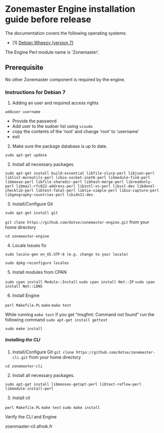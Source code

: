 # Zonemaster Engine installation guide before release


The documentation covers the following operating systems:

 * [1] <a href="#Debian">Debian Wheezy (version 7)</a>


The Engine Perl module name is 'Zonemaster'.

## Prerequisite

   No other Zonemaster component is required by the engine.

### <a name="Debian"></a> Instructions for Debian 7

1) Adding an user and required access rights

`adduser username`
- Provide the password
- Add user to the sudoer list using `visudo`
- copy the contents of the ‘root’ and change ‘root’ to ‘username’
- exit


2) Make sure the package database is up to date.

`sudo apt-get update`

2) Install all necessary packages.

`sudo apt-get install build-essential libfile-slurp-perl libjson-perl
liblist-moreutils-perl libio-socket-inet6-perl libmodule-find-perl libmoose-perl
libfile-sharedir-perl libhash-merge-perl libreadonly-perl
libmail-rfc822-address-perl libintl-xs-perl libssl-dev libdevel-checklib-perl
libtest-fatal-perl libtie-simple-perl libio-capture-perl
libgeography-countries-perl libidn11-dev`

3) Install/Configure Git 

`sudo apt-get install git`

`git clone https://github.com/dotse/zonemaster-engine.git` from your home
directory

`cd zonemaster-engine`

4) Locale Issues fix 

`sudo locale-gen en_US.UTF-8 (e.g. change to your locale)`

`sudo dpkg-reconfigure locales`

5) Install modules from CPAN 

`sudo cpan install Module::Install`
`sudo cpan install Net::IP`
`sudo cpan install Net::LDNS`

6) Install Engine

`perl Makefile.PL`
`make`
`make test`

While running `make test` if you get “msgfmt: Command not found” run the
following command
`sudo apt-get install gettext`

`sudo make install`


##### Installing the CLI

1) Install/Configure Git 
`git clone https://github.com/dotse/zonemaster-cli.git` from your home directory

`cd zonemaster-cli`

2) Install all necessary packages.

`sudo apt-get install libmoosex-getopt-perl libtext-reflow-perl
libmodule-install-perl`

3) Install cli

`perl Makefile.PL`
`make test`
`sudo make install`

 
Verify the CLI and Engine 

zoenmaster-cli afnok.fr

